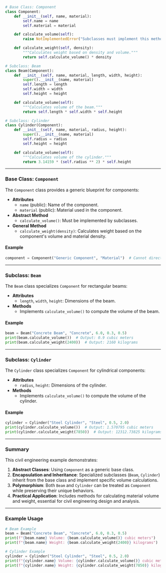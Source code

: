 ```python
# Base Class: Component
class Component:
    def __init__(self, name, material):
        self.name = name
        self.material = material

    def calculate_volume(self):
        raise NotImplementedError("Subclasses must implement this method.")

    def calculate_weight(self, density):
        """Calculates weight based on density and volume."""
        return self.calculate_volume() * density

# Subclass: Beam
class Beam(Component):
    def __init__(self, name, material, length, width, height):
        super().__init__(name, material)
        self.length = length
        self.width = width
        self.height = height

    def calculate_volume(self):
        """Calculates volume of the beam."""
        return self.length * self.width * self.height

# Subclass: Cylinder
class Cylinder(Component):
    def __init__(self, name, material, radius, height):
        super().__init__(name, material)
        self.radius = radius
        self.height = height

    def calculate_volume(self):
        """Calculates volume of the cylinder."""
        return 3.14159 * (self.radius ** 2) * self.height
```

---

### Base Class: `Component`
The `Component` class provides a generic blueprint for components:
- **Attributes**
  - `name` (public): Name of the component.
  - `material` (public): Material used in the component.
- **Abstract Method**
  - `calculate_volume()`: Must be implemented by subclasses.
- **General Method**
  - `calculate_weight(density)`: Calculates weight based on the component's volume and material density.

#### Example
```python
component = Component("Generic Component", "Material")  # Cannot directly instantiate because of the abstract method.
```

---

### Subclass: `Beam`
The `Beam` class specializes `Component` for rectangular beams:
- **Attributes**
  - `length`, `width`, `height`: Dimensions of the beam.
- **Methods**
  - Implements `calculate_volume()` to compute the volume of the beam.

#### Example
```python
beam = Beam("Concrete Beam", "Concrete", 6.0, 0.3, 0.5)
print(beam.calculate_volume())  # Output: 0.9 cubic meters
print(beam.calculate_weight(2400))  # Output: 2160 kilograms
```

---

### Subclass: `Cylinder`
The `Cylinder` class specializes `Component` for cylindrical components:
- **Attributes**
  - `radius`, `height`: Dimensions of the cylinder.
- **Methods**
  - Implements `calculate_volume()` to compute the volume of the cylinder.

#### Example
```python
cylinder = Cylinder("Steel Cylinder", "Steel", 0.5, 2.0)
print(cylinder.calculate_volume())  # Output: 1.570795 cubic meters
print(cylinder.calculate_weight(7850))  # Output: 12312.73825 kilograms
```

---

### Summary
This civil engineering example demonstrates:
1. **Abstract Classes**: Using `Component` as a generic base class.
2. **Encapsulation and Inheritance**: Specialized subclasses (`Beam`, `Cylinder`) inherit from the base class and implement specific volume calculations.
3. **Polymorphism**: Both `Beam` and `Cylinder` can be treated as `Component` while preserving their unique behaviors.
4. **Practical Application**: Includes methods for calculating material volume and weight, essential for civil engineering design and analysis.

---

### Example Usage
```python
# Beam Example
beam = Beam("Concrete Beam", "Concrete", 6.0, 0.3, 0.5)
print(f"{beam.name} Volume: {beam.calculate_volume()} cubic meters")
print(f"{beam.name} Weight: {beam.calculate_weight(2400)} kilograms")  # Assuming density of 2400 kg/m^3

# Cylinder Example
cylinder = Cylinder("Steel Cylinder", "Steel", 0.5, 2.0)
print(f"{cylinder.name} Volume: {cylinder.calculate_volume()} cubic meters")
print(f"{cylinder.name} Weight: {cylinder.calculate_weight(7850)} kilograms")  # Assuming density of 7850 kg/m^3
```
